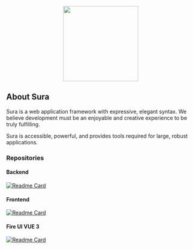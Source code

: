 <p align="center"><a href="#">
<img src="https://avatars.githubusercontent.com/u/78104442?s=200&v=4" width="200">
</a></p>

## About Sura

Sura is a web application framework with expressive, elegant syntax. We believe development must be an enjoyable and creative experience to be truly fulfilling. 

Sura is accessible, powerful, and provides tools required for large, robust applications.

### Repositories

#### Backend

[![Readme Card](https://github-readme-stats.vercel.app/api/pin/?username=suralabs&repo=sura)](https://github.com/suralabs/sura)

#### Frontend

[![Readme Card](https://github-readme-stats.vercel.app/api/pin/?username=suralabs&repo=app)](https://github.com/suralabs/app)

#### Fire UI VUE 3

[![Readme Card](https://github-readme-stats.vercel.app/api/pin/?username=suralabs&repo=fire-ui)](https://github.com/suralabs/fire-ui)
